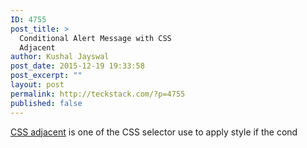 ```yaml
---
ID: 4755
post_title: >
  Conditional Alert Message with CSS
  Adjacent
author: Kushal Jayswal
post_date: 2015-12-19 19:33:58
post_excerpt: ""
layout: post
permalink: http://teckstack.com/?p=4755
published: false
---
```

<a href="http://www.w3.org/TR/CSS21/selector.html#adjacent-selectors" target="_blank">CSS adjacent</a> is one of the CSS selector use to apply style if the cond